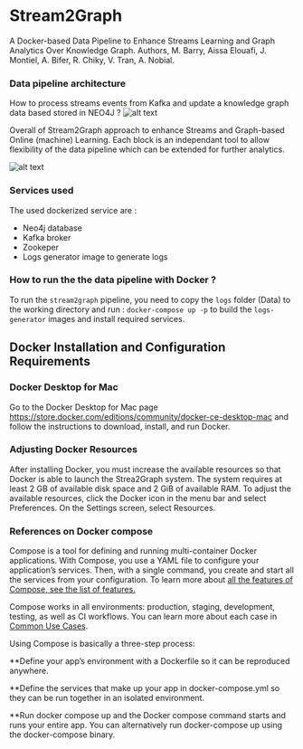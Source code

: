 # Stream2Graph
A Docker-based Data Pipeline to Enhance Streams Learning and Graph Analytics Over Knowledge Graph. Authors, M. Barry, Aissa Elouafi, J. Montiel, A. Bifer, R. Chiky, V. Tran, A. Nobial.

### Data pipeline architecture 

How to process streams events from Kafka and update a knowledge graph data based stored in NEO4J ?
![alt text](https://neo4j.com/labs/kafka/4.0/_images/unwind-consume.png)

Overall of Stream2Graph approach to enhance Streams and Graph-based Online (machine) Learning.
Each block is an independant tool to allow flexibility of the data pipeline which can be extended for further analytics.

![alt text](https://github.com/aissaelouafi/stream2graph/blob/master/Stream2Graph_overview.png)

### Services used 
The used dockerized service are :
- Neo4j database
- Kafka broker
- Zookeper 
- Logs generator image to generate logs 

### How to run the the data pipeline with Docker ?

To run the `stream2graph` pipeline, you need to copy the `logs` folder (Data) to the working directory and run : `docker-compose up -p` to build the `logs-generator` images and install required services.


## Docker Installation and Configuration Requirements

### Docker Desktop for Mac
Go to the Docker Desktop for Mac page https://store.docker.com/editions/community/docker-ce-desktop-mac and follow the instructions to download, install, and run Docker.

### Adjusting Docker Resources
After installing Docker, you must increase the available resources so that Docker is able to launch the Strea2Graph system. The system requires at least 2 GB of available disk space and 2 GiB of available RAM.
To adjust the available resources, click the Docker icon in the menu bar and select Preferences. On the Settings screen, select Resources.

### References on Docker compose

Compose is a tool for defining and running multi-container Docker applications. With Compose, you use a YAML file to configure your application’s services. Then, with a single command, you create and start all the services from your configuration. To learn more about [all the features of Compose, see the list of features.](https://docs.docker.com/compose/#features) 

Compose works in all environments: production, staging, development, testing, as well as CI workflows. You can learn more about each case in [Common Use Cases](https://docs.docker.com/compose/#common-use-cases).

Using Compose is basically a three-step process:

**Define your app’s environment with a Dockerfile so it can be reproduced anywhere.

**Define the services that make up your app in docker-compose.yml so they can be run together in an isolated environment.

**Run docker compose up and the Docker compose command starts and runs your entire app. You can alternatively run docker-compose up using the docker-compose binary.
